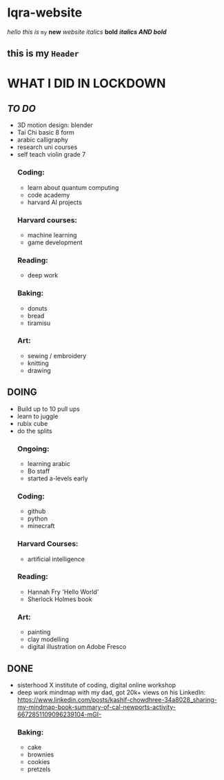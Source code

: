 # Iqra-website
<em>hello this is</em> <code>my</code> **new** <em>website</em>  <em>italics</em> **bold** <strong><em> italics AND bold</em></strong> <h2> this is my <code>Header</code></h2>


# WHAT I DID IN LOCKDOWN
## _TO DO_
- 3D motion design: blender
- Tai Chi basic 8 form
- arabic calligraphy 
- research uni courses
- self teach violin grade 7
  ### Coding:
  - learn about quantum computing
  - code academy
  - harvard AI projects
  ### Harvard courses:
  - machine learning
  - game development
  ### Reading:
  - deep work
  ### Baking:
  - donuts
  - bread
  - tiramisu
  ### Art:
  - sewing / embroidery 
  - knitting 
  - drawing


## DOING 
- Build up to 10 pull ups
- learn to juggle
- rubix cube 
- do the splits
  ### Ongoing:
  - learning arabic
  - Bo staff
  - started a-levels early
  ### Coding:
  - github
  - python
  - minecraft
  ### Harvard Courses:
  - artificial intelligence 
  ### Reading: 
  - Hannah Fry 'Hello World'
  - Sherlock Holmes book
  ### Art:
  - painting
  - clay modelling
  - digital illustration on Adobe Fresco


## DONE 
- sisterhood X institute of coding, digital online workshop
- deep work mindmap with my dad, got 20k+ views on his LinkedIn: 
https://www.linkedin.com/posts/kashif-chowdhree-34a8028_sharing-my-mindmap-book-summary-of-cal-newports-activity-6672851109096239104-mGI-
  ### Baking:
  - cake
  - brownies
  - cookies
  - pretzels 

